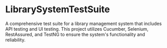 # LibrarySystemTestSuite
A comprehensive test suite for a library management system that includes API testing and UI testing. This project utilizes Cucumber, Selenium, RestAssured, and TestNG to ensure the system's functionality and reliability.
